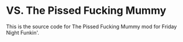 # VS. The Pissed Fucking Mummy
This is the source code for The Pissed Fucking Mummy mod for Friday Night Funkin'.


